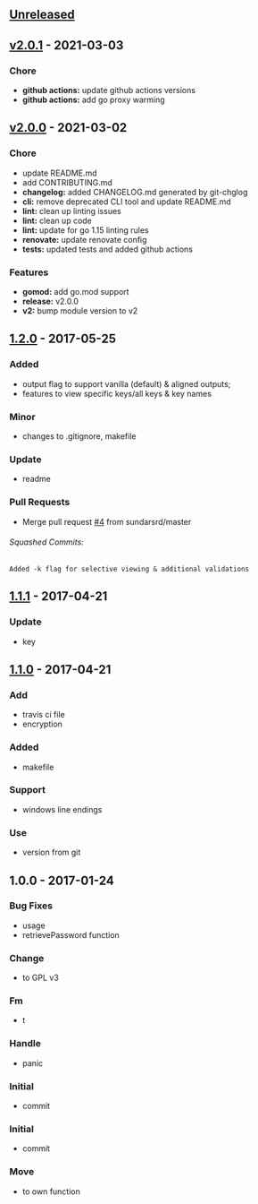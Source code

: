 <a name="unreleased"></a>
## [Unreleased]


<a name="v2.0.1"></a>
## [v2.0.1] - 2021-03-03
### Chore
- **github actions:** update github actions versions
- **github actions:** add go proxy warming


<a name="v2.0.0"></a>
## [v2.0.0] - 2021-03-02
### Chore
- update README.md
- add CONTRIBUTING.md
- **changelog:** added CHANGELOG.md generated by git-chglog
- **cli:** remove deprecated CLI tool and update README.md
- **lint:** clean up linting issues
- **lint:** clean up code
- **lint:** update for go 1.15 linting rules
- **renovate:** update renovate config
- **tests:** updated tests and added github actions

### Features
- **gomod:** add go.mod support
- **release:** v2.0.0
- **v2:** bump module version to v2


<a name="1.2.0"></a>
## [1.2.0] - 2017-05-25
### Added
- output flag to support vanilla (default) & aligned outputs;
- features to view specific keys/all keys & key names

### Minor
- changes to .gitignore, makefile

### Update
- readme

### Pull Requests
- Merge pull request [#4](https://github.com/clok/avtool/issues/4) from sundarsrd/master


###### Squashed Commits:
```
Added -k flag for selective viewing & additional validations
```



<a name="1.1.1"></a>
## [1.1.1] - 2017-04-21
### Update
- key


<a name="1.1.0"></a>
## [1.1.0] - 2017-04-21
### Add
- travis ci file
- encryption

### Added
- makefile

### Support
- windows line endings

### Use
- version from git


<a name="1.0.0"></a>
## 1.0.0 - 2017-01-24
### Bug Fixes
- usage
- retrievePassword function

### Change
- to GPL v3

### Fm
- t

### Handle
- panic

### Initial
- commit

### Initial
- commit

### Move
- to own function


[Unreleased]: https://github.com/clok/avtool/compare/v2.0.1...HEAD
[v2.0.1]: https://github.com/clok/avtool/compare/v2.0.0...v2.0.1
[v2.0.0]: https://github.com/clok/avtool/compare/1.2.0...v2.0.0
[1.2.0]: https://github.com/clok/avtool/compare/1.1.1...1.2.0
[1.1.1]: https://github.com/clok/avtool/compare/1.1.0...1.1.1
[1.1.0]: https://github.com/clok/avtool/compare/1.0.0...1.1.0
